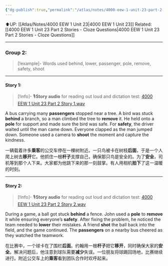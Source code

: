 ```yaml
---
{"dg-publish":true,"permalink":"/atlas/notes/4000-eew-1-unit-23-part-2-stories/","noteIcon":""}
---
```


⬆️UP: [[Atlas/Notes/4000 EEW 1 Unit 23\|4000 EEW 1 Unit 23]]
Related: [[4000 EEW 1 Unit 23 Part 2 Stories - Cloze Questions\|4000 EEW 1 Unit 23 Part 2 Stories - Cloze Questions]]

---

### Group 2:

> [!example]- Words used
> behind, lower, passenger, pole, remove, safety, shoot

---
#### Story 1:

> [!info]- 🎙️**Story audio** for reading out loud and dictation test: [4000 EEW 1 Unit 23 Part 2 Story 1.wav](https://drive.google.com/file/d/1olEdeIBY6yZ5Hbs_iRsO9yNC9OnTf6vJ/view?usp=drive_link)

A bus carrying many **passengers** stopped near a tree. A bird was stuck **behind** a branch, so a man climbed the tree to **remove** it. He held onto a **pole** for support and made sure the bird was safe. For **safety**, the driver waited until the man came down. Everyone clapped as the man jumped down. Someone used a camera to **shoot** the moment and capture the kindness.  

一辆载着许多**乘客**的公交车停在一棵树附近。一只鸟被卡在树枝**后面**，于是一个人爬上树去**移开**它。他抓住一根**杆子**支撑自己，确保那只鸟是安全的。为了**安全**，司机等到那个人下来。大家都为他跳下来的那一刻鼓掌。有人用相机**拍下**了这一温暖的时刻。


---
#### Story 2:

> [!info]- 🎙️**Story audio** for reading out loud and dictation test: [4000 EEW 1 Unit 23 Part 2 Story 2.wav](https://drive.google.com/file/d/17qJ98lSEDTKTzy1qaxEzV-L3PT2UGsGn/view?usp=drive_link)

During a game, a ball got stuck **behind** a fence. John used a **pole** to **remove** it while ensuring everyone’s **safety**. After fixing the problem, he noticed the team needed to **lower** their mistakes. A friend **shot** the ball back into the field, and the game continued. The **passengers** on a nearby bus cheered as they watched the teamwork.  

在比赛中，一个球卡在了围栏**后面**。约翰用一根**杆子**把它**移开**，同时确保大家的**安全**。解决问题后，他注意到球队需要**减少**失误。一位朋友将球踢回场地，比赛继续进行。附近公交车上的**乘客**看到团队合作时欢呼起来。